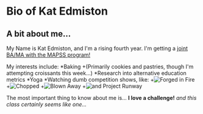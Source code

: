 # Bio of Kat Edmiston

## A bit about me...
My Name is Kat Edmiston, and I'm a rising fourth year. I'm getting a [joint BA/MA with the MAPSS program!](https://mapss.uchicago.edu/)

My interests include:
*Baking
+(Primarily cookies and pastries, though I'm attempting croissants this week...)
*Research into alternative education metrics
*Yoga
*Watching dumb competition shows, like:
+![Forged in Fire](https://static.next-episode.net/tv-shows-images/huge/forged-in-fire.jpg)
+![Chopped](https://www.seriouseats.com/images/2012/08/20120808-chopped.jpg)
+![Blown Away](https://blog.cmog.org/wp-content/uploads/2019/07/BlownAway_1x1_POST.jpg)
+![and Project Runway](https://www.thewrap.com/wp-content/uploads/2020/01/Project-Runway.jpg)

The most important thing to know about me is...
**I love a challenge!**
*and this class certainly seems like one...*